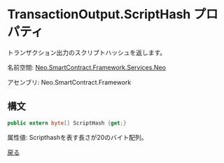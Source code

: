 # TransactionOutput.ScriptHash プロパティ

トランザクション出力のスクリプトハッシュを返します。

名前空間: [Neo.SmartContract.Framework.Services.Neo](../../neo.md)

アセンブリ: Neo.SmartContract.Framework

## 構文

```c#
public extern byte[] ScriptHash {get;}
```

属性値: Scripthashを表す長さが20のバイト配列。



[戻る](../TransactionOutput.md)
